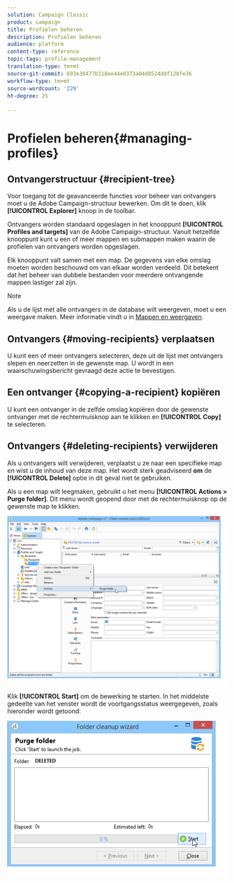 ```yaml
---
solution: Campaign Classic
product: campaign
title: Profielen beheren
description: Profielen beheren
audience: platform
content-type: reference
topic-tags: profile-management
translation-type: tm+mt
source-git-commit: 693e38477b318ee44e0373a04d8524ddf128fe36
workflow-type: tm+mt
source-wordcount: '229'
ht-degree: 2%

---
```



# Profielen beheren{#managing-profiles}

## Ontvangerstructuur {#recipient-tree}

Voor toegang tot de geavanceerde functies voor beheer van ontvangers moet u de Adobe Campaign-structuur bewerken. Om dit te doen, klik **[!UICONTROL Explorer]** knoop in de toolbar.

Ontvangers worden standaard opgeslagen in het knooppunt **[!UICONTROL Profiles and targets]** van de Adobe Campaign-structuur. Vanuit hetzelfde knooppunt kunt u een of meer mappen en submappen maken waarin de profielen van ontvangers worden opgeslagen.

Elk knooppunt valt samen met een map. De gegevens van elke omslag moeten worden beschouwd om van elkaar worden verdeeld. Dit betekent dat het beheer van dubbele bestanden voor meerdere ontvangende mappen lastiger zal zijn.

>[!NOTE]
>
>Als u de lijst met alle ontvangers in de database wilt weergeven, moet u een weergave maken. Meer informatie vindt u in [Mappen en weergaven](../../platform/using/access-management-folders.md).

## Ontvangers {#moving-recipients} verplaatsen

U kunt een of meer ontvangers selecteren, deze uit de lijst met ontvangers slepen en neerzetten in de gewenste map. U wordt in een waarschuwingsbericht gevraagd deze actie te bevestigen.

## Een ontvanger {#copying-a-recipient} kopiëren

U kunt een ontvanger in de zelfde omslag kopiëren door de gewenste ontvanger met de rechtermuisknop aan te klikken en **[!UICONTROL Copy]** te selecteren.

## Ontvangers {#deleting-recipients} verwijderen

Als u ontvangers wilt verwijderen, verplaatst u ze naar een specifieke map en wist u de inhoud van deze map. Het wordt sterk geadviseerd **om** de **[!UICONTROL Delete]** optie in dit geval niet te gebruiken.

Als u een map wilt leegmaken, gebruikt u het menu **[!UICONTROL Actions > Purge folder]**. Dit menu wordt geopend door met de rechtermuisknop op de gewenste map te klikken.

![](assets/s_ncs_user_purge_folder.png)

Klik **[!UICONTROL Start]** om de bewerking te starten. In het middelste gedeelte van het venster wordt de voortgangsstatus weergegeven, zoals hieronder wordt getoond:

![](assets/s_ncs_user_purge_folder_start.png)

